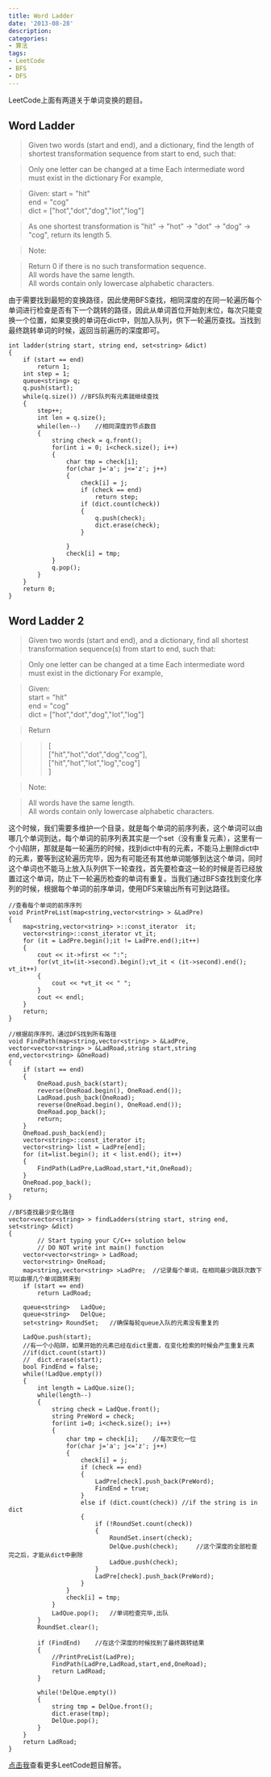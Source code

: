 ```yaml
---
title: Word Ladder
date: '2013-08-28'
description:
categories:
- 算法
tags:
- LeetCode
- BFS
- DFS
---
```

LeetCode上面有两道关于单词变换的题目。

Word Ladder
---
>Given two words (start and end), and a dictionary, find the length of shortest transformation sequence from start to end, such that:

>Only one letter can be changed at a time
>Each intermediate word must exist in the dictionary
>For example,

>Given:
>start = "hit"  
>end = "cog"  
>dict = ["hot","dot","dog","lot","log"]

>As one shortest transformation is "hit" -> "hot" -> "dot" -> "dog" -> "cog",
return its length 5.

>Note:

>Return 0 if there is no such transformation sequence.  
>All words have the same length.  
>All words contain only lowercase alphabetic characters.

由于需要找到最短的变换路径，因此使用BFS查找，相同深度的在同一轮遍历每个单词进行检查是否有下一个跳转的路径，因此从单词首位开始到末位，每次只能变换一个位置，如果变换的单词在dict中，则加入队列，供下一轮遍历查找。当找到最终跳转单词的时候，返回当前遍历的深度即可。

```
int ladder(string start, string end, set<string> &dict)
{
	if (start == end)
		return 1;
	int step = 1;
	queue<string> q;
	q.push(start);
	while(q.size())	//BFS队列有元素就继续查找
	{
		step++;
		int len = q.size();
		while(len--)	//相同深度的节点数目
		{
			string check = q.front();
			for(int i = 0; i<check.size(); i++)
			{
				char tmp = check[i];
				for(char j='a'; j<='z'; j++)
				{
					check[i] = j;
					if (check == end)
						return step;
					if (dict.count(check))
					{
						q.push(check);	
						dict.erase(check);
					}
		
				}
				check[i] = tmp;
			}
			q.pop();
		}
	}
	return 0;
}
```

Word Ladder 2
---
>Given two words (start and end), and a dictionary, find all shortest transformation sequence(s) from start to end, such that:  
  
>Only one letter can be changed at a time
>Each intermediate word must exist in the dictionary
>For example,

>Given:  
>start = "hit"  
>end = "cog"  
>dict = ["hot","dot","dog","lot","log"]

>Return

>>  [  
>>    ["hit","hot","dot","dog","cog"],  
>>    ["hit","hot","lot","log","cog"]  
>>  ]
  
>Note:

>All words have the same length.  
>All words contain only lowercase alphabetic characters.

这个时候，我们需要多维护一个目录，就是每个单词的前序列表，这个单词可以由哪几个单词到达，每个单词的前序列表其实是一个set（没有重复元素），这里有一个小陷阱，那就是每一轮遍历的时候，找到dict中有的元素，不能马上删除dict中的元素，要等到这轮遍历完毕，因为有可能还有其他单词能够到达这个单词，同时这个单词也不能马上放入队列供下一轮查找，首先要检查这一轮的时候是否已经放置过这个单词，防止下一轮遍历检查的单词有重复。当我们通过BFS查找到变化序列的时候，根据每个单词的前序单词，使用DFS来输出所有可到达路径。

```
//查看每个单词的前序序列
void PrintPreList(map<string,vector<string> > &LadPre)
{
	map<string,vector<string> >::const_iterator  it;
	vector<string>::const_iterator vt_it;
	for (it = LadPre.begin();it != LadPre.end();it++)
	{
		cout << it->first << ":";
		for(vt_it=(it->second).begin();vt_it < (it->second).end(); vt_it++)
		{
			cout << *vt_it << " ";
		}
		cout << endl;
	}
	return;
}

//根据前序序列，通过DFS找到所有路径
void FindPath(map<string,vector<string> > &LadPre, vector<vector<string> > &LadRoad,string start,string end,vector<string> &OneRoad)
{
	if (start == end)
	{
		OneRoad.push_back(start);
		reverse(OneRoad.begin(), OneRoad.end());
		LadRoad.push_back(OneRoad);
		reverse(OneRoad.begin(), OneRoad.end());
		OneRoad.pop_back();
		return;
	}
	OneRoad.push_back(end);
	vector<string>::const_iterator it;
	vector<string> list = LadPre[end];
	for (it=list.begin(); it < list.end(); it++)
	{
		FindPath(LadPre,LadRoad,start,*it,OneRoad);
	}
	OneRoad.pop_back();
	return;
}

//BFS查找最少变化路径
vector<vector<string> > findLadders(string start, string end, set<string> &dict) 
{
        // Start typing your C/C++ solution below
        // DO NOT write int main() function
	vector<vector<string> > LadRoad;
	vector<string> OneRoad;
	map<string,vector<string> >LadPre;	//记录每个单词，在相同最少跳跃次数下可以由哪几个单词跳转来到
	if (start == end)
		return LadRoad;

	queue<string>	LadQue;
	queue<string>	DelQue;
	set<string> RoundSet;	//确保每轮queue入队的元素没有重复的

	LadQue.push(start);
	//有一个小陷阱，如果开始的元素已经在dict里面，在变化检索的时候会产生重复元素
	//if(dict.count(start))
	//	dict.erase(start);
	bool FindEnd = false;
	while(!LadQue.empty())
	{
		int length = LadQue.size();
		while(length--)
		{
			string check = LadQue.front();
			string PreWord = check;
			for(int i=0; i<check.size(); i++)
			{
				char tmp = check[i];	//每次变化一位
				for(char j='a'; j<='z'; j++)
				{
					check[i] = j;
					if (check == end)
					{
						LadPre[check].push_back(PreWord);
						FindEnd = true;						
					}
					else if (dict.count(check))	//if the string is in dict
					{
						if (!RoundSet.count(check))
						{
							RoundSet.insert(check);
							DelQue.push(check);		//这个深度的全部检查完之后，才能从dict中删除
							LadQue.push(check);
						}
						LadPre[check].push_back(PreWord);
					}
				}
				check[i] = tmp;
			}
			LadQue.pop();	//单词检查完毕,出队
		}
		RoundSet.clear();

		if (FindEnd)	//在这个深度的时候找到了最终跳转结果
		{
			//PrintPreList(LadPre);
			FindPath(LadPre,LadRoad,start,end,OneRoad);
			return LadRoad;
		}

		while(!DelQue.empty())
		{
			string tmp = DelQue.front();
			dict.erase(tmp);
			DelQue.pop();
		}
	}
    return LadRoad;    
}
```

[点击我](https://github.com/Puhao/leetcode)查看更多LeetCode题目解答。